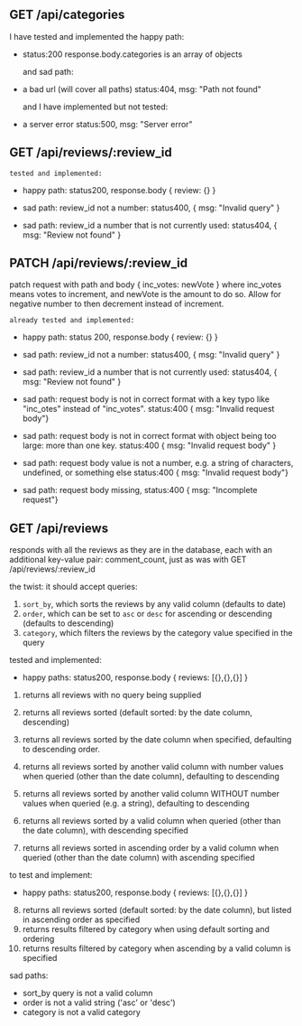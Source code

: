 ## GET /api/categories

  I have tested and implemented the happy path:
- status:200 response.body.categories is an array of objects
  
  and sad path:
- a bad url (will cover all paths)
  status:404, msg: "Path not found"

  and I have implemented but not tested:
- a server error
  status:500, msg: "Server error"

## GET /api/reviews/:review_id

    tested and implemented:

  - happy path: status200, response.body { review: {} }

  - sad path: review_id not a number: status400, { msg: "Invalid query" }
  - sad path: review_id a number that is not currently used: status404, { msg: "Review not found" }

## PATCH /api/reviews/:review_id

  patch request with path and body { inc_votes: newVote } where inc_votes means votes to increment, and newVote is the amount to do so. Allow for negative number to then decrement instead of increment.

    already tested and implemented:
  
  - happy path: status 200, response.body { review: {} }

  - sad path: review_id not a number: status400, { msg: "Invalid query" }

  - sad path: review_id a number that is not currently used: status404, { msg: "Review not found" }

  - sad path: request body is not in correct format with a key typo like "inc_otes" instead of "inc_votes". status:400 { msg: "Invalid request body"}

  - sad path: request body is not in correct format with object being too large: more than one key. status:400 { msg: "Invalid request body" }

  - sad path: request body value is not a number, e.g. a string of characters, undefined, or something else status:400 { msg: "Invalid request body"}

  - sad path: request body missing,  status:400 { msg: "Incomplete request"}

## GET /api/reviews

  responds with all the reviews as they are in the database, each with an additional key-value pair: comment_count, just as was with GET /api/reviews/:review_id

  the twist: it should accept queries:
  1. `sort_by`, which sorts the reviews by any valid column (defaults to date)
  2. `order`, which can be set to `asc` or `desc` for ascending or descending (defaults to descending)
  3. `category`, which filters the reviews by the category value specified in the query

  tested and implemented:

  - happy paths:  status200, response.body { reviews: [{},{},{}] }
  1. returns all reviews with no query being supplied

  2. returns all reviews sorted (default sorted: by the date column, descending)

  3. returns all reviews sorted by the date column when specified, defaulting to descending order.

  4. returns all reviews sorted by another valid column with number values when queried (other than the date column), defaulting to descending

  5. returns all reviews sorted by another valid column WITHOUT number values when queried (e.g. a string), defaulting to descending

  6. returns all reviews sorted by a valid column when queried (other than the date column), with descending specified

  7. returns all reviews sorted in ascending order by a valid column when queried (other than the date column) with ascending specified



  to test and implement:

  - happy paths: status200, response.body { reviews: [{},{},{}] }

  8. returns all reviews sorted (default sorted: by the date column), but listed in ascending order as specified
  9. returns results filtered by category when using default sorting and ordering
  10. returns results filtered by category when ascending by a valid column is specified

  sad paths:
  - sort_by query is not a valid column
  - order is not a valid string ('asc' or 'desc')
  - category is not a valid category